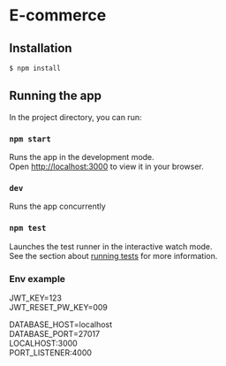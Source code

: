 # E-commerce

## Installation

```bash
$ npm install
```

## Running the app



In the project directory, you can run:

### `npm start`

Runs the app in the development mode.\
Open [http://localhost:3000](http://localhost:3000) to view it in your browser.

### `dev`
Runs the app concurrently

### `npm test`

Launches the test runner in the interactive watch mode.\
See the section about [running tests](https://facebook.github.io/create-react-app/docs/running-tests) for more information.




### Env example

JWT_KEY=123\
JWT_RESET_PW_KEY=009

DATABASE_HOST=localhost\
DATABASE_PORT=27017\
LOCALHOST:3000\
PORT_LISTENER:4000






